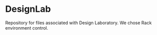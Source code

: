 # DesignLab
Repository for files associated with Design Laboratory. 
We chose Rack environment control.
